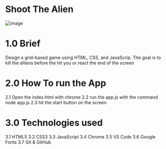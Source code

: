 # Shoot The Alien

![image](https://user-images.githubusercontent.com/43549151/130363680-bd3c7371-634c-4c15-b9df-e23a08c249e2.png)

# 1.0 Brief

Design a grid-based game using HTML, CSS, and JavaScrip. The goal is to kill the alliens before the hit you or react the end of the screen

# 2.0 How To run the App
  2.1 Open the index.html with chrome
  2.2 run the app.js with the command node app.js
  2.3 hit the start button on the screen
  
# 3.0 Technologies used

3.1 HTML5
3.2 CSS3
3.3 JavaScript
3.4 Chrome
3.5 VS Code
3.6 Google Fonts
3.7 Git & GitHub

